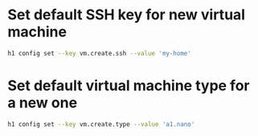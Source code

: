 # Set default SSH key for new virtual machine

```bash
h1 config set --key vm.create.ssh --value 'my-home'
```

# Set default virtual machine type for a new one

```bash
h1 config set --key vm.create.type --value 'a1.nano'
```